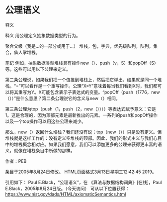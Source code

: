 # 公理语义


释义



释义
用公理定义抽象数据类型的行为。



聚合父级（我是…的一部分或用于…）
堆栈，包，字典，优先级队列，队列，集合，仙人掌堆栈。



笔记
例如，抽象数据类型堆栈具有操作new（）、push（v，S）和popOff（S）等。这些可以用以下公理来定义。



第二条公理说，如果我们把一个值推到堆栈上，然后把它弹出，结果就是同一个堆栈。“=”可以看作是一个重写操作。公理“X=Y”意味着每当我们看到X时，我们都可以将其重写为Y。X可能包含表示子表达式的变量。“popOff（push（1776，new（））”是什么意思？第二条公理说它的含义与new（）相同。

第三条公理为top（push（1，push（2，new（））））等表达式赋予意义：它是1。这是合理的，因为顶部元素是最新推出的元素。一系列的push和popOff操作以及一个top操作可以用这些公理来减少。

那么，new（）返回什么堆栈？我们还没有说；top（new（））只是没有定义。但堆栈就是这样工作的：没有定义空堆栈的顶部。因此，我们的形式主义与我们心目中的堆栈概念相对应。如果我们愿意，我们可以添加更多的公理来获得更丰富的语义，就像在堆栈条目中所做的那样。


作者：PEB







条目于2005年8月24日修改。
HTML页面格式3月13日星期三12:42:45 2019。



引用如下：
Paul E.Black，“公理语义”，在
《算法与数据结构词典》[在线]，Paul E.Black，2005年8月24日版。（今天访问）
可从以下位置获得：https://www.nist.gov/dads/HTML/axiomaticSemantics.html